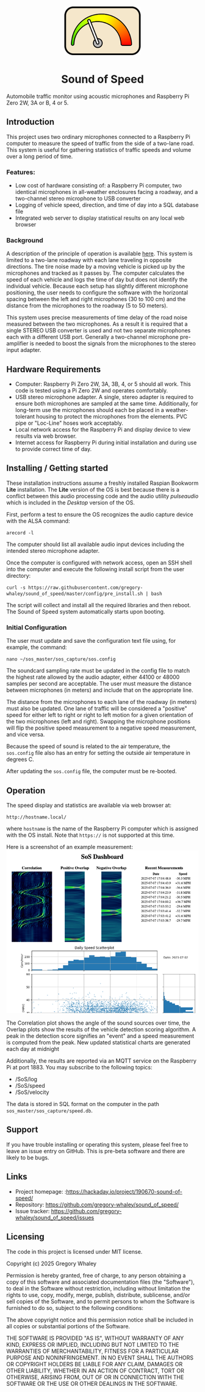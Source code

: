 

<h1 align="center"> <img src="sos_dash/images/sos_logo.png" width="200"/></h1>
<h1 align="center">Sound of Speed</h1>

Automobile traffic monitor using acoustic microphones and Raspberry Pi Zero 2W, 3A or B, 4 or 5.

## Introduction
This project uses two ordinary microphones connected to a Raspberry Pi computer to measure the speed of traffic from the side of a two-lane road.  This system is useful for gathering statistics of traffic speeds and volume over a long period of time.

### Features:
- Low cost of hardware consisting of: a Raspberry Pi computer, two identical microphones in all-weather enclosures facing a roadway, and a two-channel stereo microphone to USB converter
- Logging of vehicle speed, direction, and time of day into a SQL database file
- Integrated web server to display statistical results on any local web browser

### Background
A description of the principle of operation is available [here](https://hackaday.io/project/190670-sound-of-speed).
This system is limited to a two-lane roadway with each lane traveling in opposite directions.  The tire noise made by a moving vehicle is picked up by the microphones and tracked as it passes by.  The computer calculates the speed of each vehicle and logs the time of day but does not identify the individual vehicle. Because each setup has slightly different microphone positioning, the user needs to configure the software with the horizontal spacing between the left and right microphones (30 to 100 cm) and the distance from the microphones to the roadway (5 to 50 meters).


This system uses precise measurements of time delay of the road noise measured between the two microphones.  As a result it is required that a single STEREO USB converter is used and not two separate microphones each with a different USB port.  Generally a two-channel microphone pre-amplifier is needed to boost the signals from the microphones to the stereo input adapter.

## Hardware Requirements
- Computer: Raspberry Pi Zero 2W, 3A, 3B, 4, or 5 should all work.  This code is tested using a Pi Zero 2W and operates comfortably.
- USB stereo microphone adapter.  A single, stereo adapter is required to ensure both microphones are sampled at the same time.  Additionally, for long-term use the microphones should each be placed in a weather-tolerant housing to protect the microphones from the elements.  PVC pipe or "Loc-Line" hoses work acceptably.
- Local network access for the Raspberry Pi and display device to view results via web browser.
- Internet access for Raspberry Pi during initial installation and during use to provide correct time of day.

## Installing / Getting started

These installation instructions assume a freshly installed Raspian Bookworm __Lite__ installation.  The __Lite__ version of the OS is best because there is a conflict between this audio processing code and the audio utility _pulseaudio_ which is included in the _Desktop_ version of the OS.

First, perform a test to ensure the OS recognizes the audio capture device with the ALSA command:
```
arecord -l
```
The computer should list all available audio input devices including the intended stereo microphone adapter.

Once the computer is configured with network access, open an SSH shell into the computer and execute the following install script from the user directory:

```shell
curl -s https://raw.githubusercontent.com/gregory-whaley/sound_of_speed/master/config/pre_install.sh | bash
```

The script will collect and install all the required libraries and then reboot.  The Sound of Speed system automatically starts upon booting.


### Initial Configuration
The user must update and save the configuration text file using, for example, the command:

```shell
nano ~/sos_master/sos_capture/sos.config
```

The soundcard sampling rate must be updated in the config file to match the highest rate allowed by the audio adapter, either 44100 or 48000 samples per second are acceptable.  The user must measure the distance between microphones (in meters) and include that on the appropriate line.  

The distance from the microphones to each lane of the roadway (in meters) must also be updated.  One lane of traffic will be considered a "positive" speed for either left to right or right to left motion for a given orientation of the two microphones (left and right).  Swapping the microphone positions will flip the positive speed measurement to a negative speed measurement, and vice versa.  

Because the speed of sound is related to the air temperature, the `sos.config` file also has an entry for setting the outside air temperature in degrees C.

After updating the `sos.config` file, the computer must be re-booted.

## Operation
  The speed display and statistics are available via web browser at:

```
http://hostname.local/
```
where `hostname` is the name of the Raspberry Pi computer which is assigned with the OS install.  Note that `https://` is not supported at this time. 

 Here is a screenshot of an example measurement:
![Example Screenshot](sos_dash/images/example_dash.png)

The Correlation plot shows the angle of the sound sources over time, the Overlap plots show the results of the vehicle detection scoring algorithm.  A peak in the detection score signifies an "event" and a speed measurement is computed from the peak.  New updated statistical charts are generated each day at midnight

Additionally, the results are reported via an MQTT service on the Raspberry Pi at port 1883.  You may subscribe to the following topics:
- /SoS/log
- /SoS/speed
- /SoS/velocity

The data is stored in SQL format on the computer in the path `sos_master/sos_capture/speed.db`.

## Support

If you have trouble installing or operating this system, please feel free to leave an issue entry on GitHub.  This is pre-beta software and there are likely to be bugs.


## Links


- Project homepage: :https://hackaday.io/project/190670-sound-of-speed/
- Repository: https://github.com/gregory-whaley/sound_of_speed/
- Issue tracker: https://github.com/gregory-whaley/sound_of_speed/issues


## Licensing

The code in this project is licensed under MIT license.

Copyright (c) 2025 Gregory Whaley

Permission is hereby granted, free of charge, to any person obtaining a copy
of this software and associated documentation files (the "Software"), to deal
in the Software without restriction, including without limitation the rights
to use, copy, modify, merge, publish, distribute, sublicense, and/or sell
copies of the Software, and to permit persons to whom the Software is
furnished to do so, subject to the following conditions:

The above copyright notice and this permission notice shall be included in all
copies or substantial portions of the Software.

THE SOFTWARE IS PROVIDED "AS IS", WITHOUT WARRANTY OF ANY KIND, EXPRESS OR
IMPLIED, INCLUDING BUT NOT LIMITED TO THE WARRANTIES OF MERCHANTABILITY,
FITNESS FOR A PARTICULAR PURPOSE AND NONINFRINGEMENT. IN NO EVENT SHALL THE
AUTHORS OR COPYRIGHT HOLDERS BE LIABLE FOR ANY CLAIM, DAMAGES OR OTHER
LIABILITY, WHETHER IN AN ACTION OF CONTRACT, TORT OR OTHERWISE, ARISING FROM,
OUT OF OR IN CONNECTION WITH THE SOFTWARE OR THE USE OR OTHER DEALINGS IN THE
SOFTWARE.
